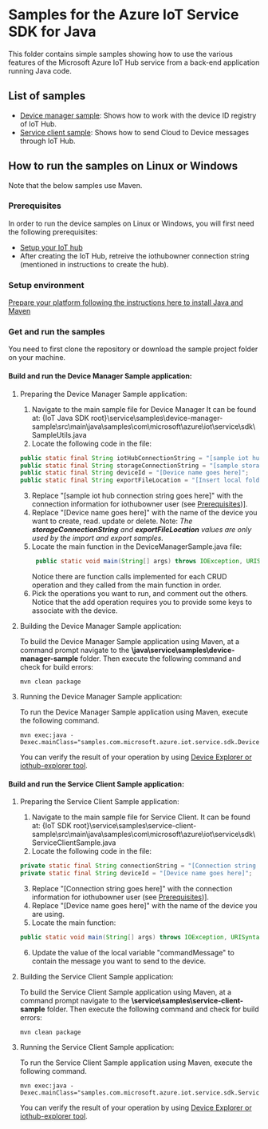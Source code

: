 # Samples for the Azure IoT Service SDK for Java

This folder contains simple samples showing how to use the various features of the Microsoft Azure IoT Hub service from a back-end application running Java code.

## List of samples

* [Device manager sample](device-manager-sample): Shows how to work with the device ID registry of IoT Hub. 
* [Service client sample](service-client-sample): Shows how to send Cloud to Device messages through IoT Hub. 

## How to run the samples on Linux or Windows

Note that the below samples use Maven.

<a name="prerequisites"></a>
### Prerequisites
In order to run the device samples on Linux or Windows, you will first need the following prerequisites:
* [Setup your IoT hub][lnk-setup-iot-hub]
* After creating the IoT Hub, retreive the iothubowner connection string (mentioned in instructions to create the hub).

### Setup environment
[Prepare your platform following the instructions here to install Java and Maven][devbox-setup]

### Get and run the samples
You need to first clone the repository or download the sample project folder on your machine.

#### Build and run the Device Manager Sample application:
1. Preparing the Device Manager Sample application:
   1. Navigate to the main sample file for Device Manager
   It can be found at:
   {IoT Java SDK root}\service\samples\device-manager-sample\src\main\java\samples\com\microsoft\azure\iot\service\sdk\SampleUtils.java
   2. Locate the following code in the file:
	```java
	public static final String iotHubConnectionString = "[sample iot hub connection string goes here]";
	public static final String storageConnectionString = "[sample storage connection string goes here]";
	public static final String deviceId = "[Device name goes here]";
	public static final String exportFileLocation = "[Insert local folder here - something like C:\\foldername\\]";
	```
   3. Replace "[sample iot hub connection string goes here]" with the connection information for iothubowner user (see [Prerequisites](#prerequisites))].
   4. Replace "[Device name goes here]" with the name of the device you want to create, read. update or delete.
      Note: _The **storageConnectionString** and **exportFileLocation** values are only used by the import and export samples._
   5. Locate the main function in the DeviceManagerSample.java file: 
      ```java
	   public static void main(String[] args) throws IOException, URISyntaxException, Exception
	  ``` 
      Notice there are function calls implemented for each CRUD operation and they called from the main function in order.
   6. Pick the operations you want to run, and comment out the others. Notice that the add operation requires you to provide some keys to associate with the device.
    
2. Building the Device Manager Sample application:

   To build the Device Manager Sample application using Maven, at a command prompt navigate to the **\java\service\samples\device-manager-sample** folder. Then execute the following command and check for build errors:
   ```
   mvn clean package
   ```

3. Running the Device Manager Sample application:

   To run the Device Manager Sample application using Maven, execute the following command.
   ```
   mvn exec:java -Dexec.mainClass="samples.com.microsoft.azure.iot.service.sdk.DeviceManagerSample"
   ```

   You can verify the result of your operation by using [Device Explorer or iothub-explorer tool][lnk-manage-iot-hub].

#### Build and run the Service Client Sample application:

1. Preparing the Service Client Sample application:
   1. Navigate to the main sample file for Service Client.
	  It can be found at: 
	  {IoT SDK root}\service\samples\service-client-sample\src\main\java\samples\com\microsoft\azure\iot\service\sdk\ServiceClientSample.java
   2. Locate the following code in the file:
   ```java
   private static final String connectionString = "[Connection string goes here]";
   private static final String deviceId = "[Device name goes here]";
   ```
   3. Replace "[Connection string goes here]" with the connection information for iothubowner user (see [Prerequisites](#prerequisites))].
   4. Replace "[Device name goes here]" with the name of the device you are using.
   5. Locate the main function:
   ```java
   public static void main(String[] args) throws IOException, URISyntaxException, Exception
   ```
   6. Update the value of the local variable "commandMessage" to contain the message you want to send to the device.
    
2. Building the Service Client Sample application:

    To build the Service Client Sample application using Maven, at a command prompt navigate to the **\service\samples\service-client-sample** folder. Then execute the following command and check for build errors:
    
    ```
    mvn clean package
    ```

3. Running the Service Client Sample application:

	To run the Service Client Sample application using Maven, execute the following command.
    
    ```
    mvn exec:java -Dexec.mainClass="samples.com.microsoft.azure.iot.service.sdk.ServiceClientSample"
    ```

	You can verify the result of your operation by using [Device Explorer or iothub-explorer tool][lnk-manage-iot-hub].

[devbox-setup]: ../../doc/java-devbox-setup.md
[lnk-setup-iot-hub]: https://aka.ms/howtocreateazureiothub
[lnk-manage-iot-hub]: https://aka.ms/manageiothub
[android-studio]: https://developer.android.com/studio/index.html

